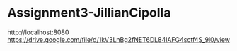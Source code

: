# Assignment3-JillianCipolla
http://localhost:8080
https://drive.google.com/file/d/1kV3LnBg2fNET6DL84lAFG4sctf4S_9i0/view
